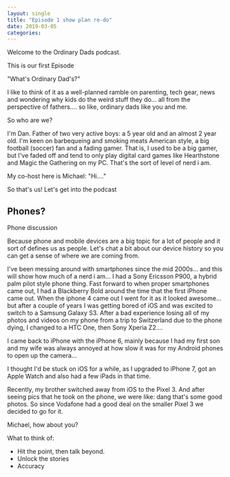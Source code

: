 ```yaml
---
layout: single
title: "Episode 1 show plan re-do"
date: 2019-03-05
categories: 
---
```


Welcome to the Ordinary Dads podcast.

This is our first Episode

"What's Ordinary Dad's?"

I like to think of it as a well-planned ramble on parenting, tech gear, news and wondering why kids do the weird stuff they do... all from the perspective of fathers.... so like, ordinary dads like you and me.

So who are we?

I'm Dan. Father of two very active boys: a 5 year old and an almost 2 year old. I'm keen on barbequeing and smoking meats American style, a big football (soccer) fan and a fading gamer. That is, I used to be a big gamer, but I've faded off and tend to only play digital card games like Hearthstone and Magic the Gathering on my PC. That's the sort of level of nerd i am.

My co-host here is Michael: "Hi...."

<Michael Intro>

So that's us! Let's get into the podcast

## Phones?

Phone discussion

Because phone and mobile devices are a big topic for a lot of people and it sort of defines us as people.  Let's chat a bit about our device history so you can get a sense of where we are coming from.

I've been messing around with smartphones since the mid 2000s... and this will show how much of a nerd i am... I had a Sony Ericsson P900, a hybrid palm pilot style phone thing. Fast forward to when proper smartphones came out, I had a Blackberry Bold around the time that the first iPhone came out. When the iphone 4 came out I went for it as it looked awesome... but after a couple of years I was getting bored of iOS and was excited to switch to a Samsung Galaxy S3. After a bad experience losing all of my photos and videos on my phone from a trip to Switzerland due to the phone dying, I changed to a HTC One, then Sony Xperia Z2....

I came back to iPhone with the iPhone 6, mainly because I had my first son and my wife was always annoyed at how slow it was for my Android phones to open up the camera...

I thought I'd be stuck on iOS for a while, as I upgraded to iPhone 7, got an Apple Watch and also had a few iPads in that time.

Recently, my brother switched away from iOS to the Pixel 3. And after seeing pics that he took on the phone, we were like: dang that's some good photos. So since Vodafone had a good deal on the smaller Pixel 3 we decided to go for it.

Michael, how about you?




What to think of:

* Hit the point, then talk beyond.
* Unlock the stories
* Accuracy
<!--stackedit_data:
eyJoaXN0b3J5IjpbLTEzNDIyNzAzMDhdfQ==
-->
